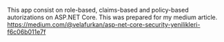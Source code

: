 This app consist on role-based, claims-based and policy-based autorizations on ASP.NET Core. This was prepared for my medium article.
https://medium.com/@velafurkan/asp-net-core-security-yenilikleri-f6c06b011e7f
